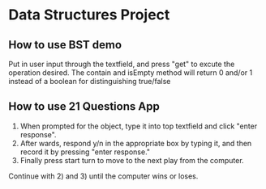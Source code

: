 # Data Structures Project

## How to use BST demo
Put in user input through the textfield, and press "get" to excute the operation desired. 
The contain and isEmpty method will return 0 and/or 1 instead of a boolean for distinguishing true/false 

## How to use 21 Questions App 
1) When prompted for the object, type it into top textfield and click "enter response". 
2) After wards, respond y/n in the appropriate box by typing it, and then record it by pressing "enter response."
3) Finally press start turn to move to the next play from the computer. 

Continue with 2) and 3) until the computer wins or loses. 
